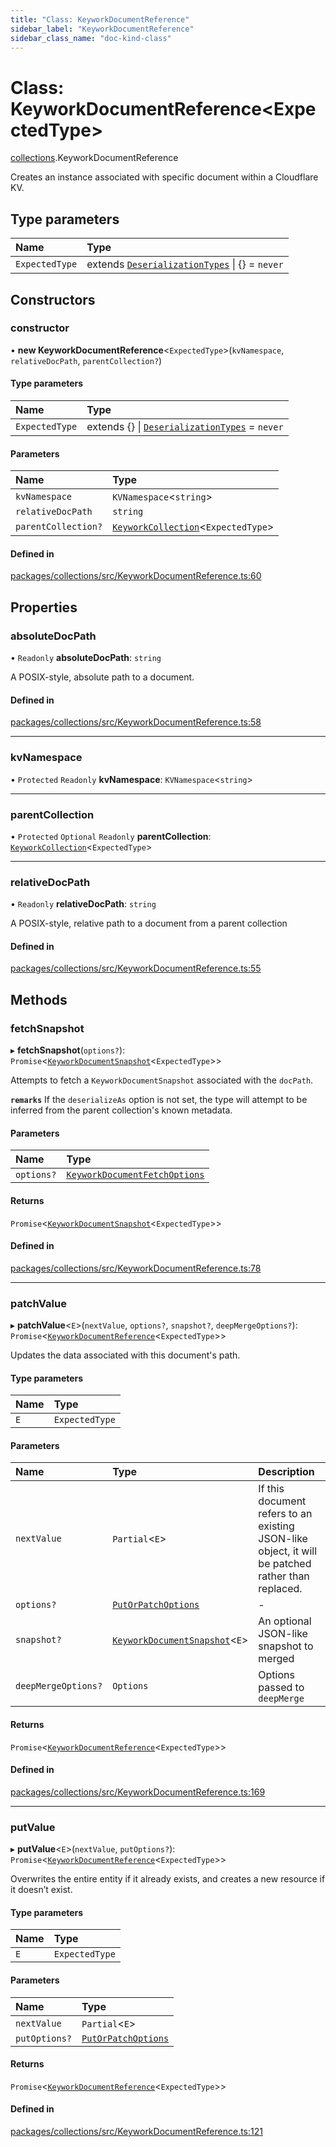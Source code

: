 ```yaml
---
title: "Class: KeyworkDocumentReference"
sidebar_label: "KeyworkDocumentReference"
sidebar_class_name: "doc-kind-class"
---
```


# Class: KeyworkDocumentReference<ExpectedType\>

[collections](../modules/collections).KeyworkDocumentReference

Creates an instance associated with specific document within a Cloudflare KV.

## Type parameters

| Name | Type |
| :------ | :------ |
| `ExpectedType` | extends [`DeserializationTypes`](../modules/collections#deserializationtypes) \| {} = `never` |

## Constructors

### constructor

• **new KeyworkDocumentReference**<`ExpectedType`\>(`kvNamespace`, `relativeDocPath`, `parentCollection?`)

#### Type parameters

| Name | Type |
| :------ | :------ |
| `ExpectedType` | extends {} \| [`DeserializationTypes`](../modules/collections#deserializationtypes) = `never` |

#### Parameters

| Name | Type |
| :------ | :------ |
| `kvNamespace` | `KVNamespace`<`string`\> |
| `relativeDocPath` | `string` |
| `parentCollection?` | [`KeyworkCollection`](collections.KeyworkCollection)<`ExpectedType`\> |

#### Defined in

[packages/collections/src/KeyworkDocumentReference.ts:60](https://github.com/nirrius/keywork/blob/6b5e3cc/packages/collections/src/KeyworkDocumentReference.ts#L60)

## Properties

### absoluteDocPath

• `Readonly` **absoluteDocPath**: `string`

A POSIX-style, absolute path to a document.

#### Defined in

[packages/collections/src/KeyworkDocumentReference.ts:58](https://github.com/nirrius/keywork/blob/6b5e3cc/packages/collections/src/KeyworkDocumentReference.ts#L58)

___

### kvNamespace

• `Protected` `Readonly` **kvNamespace**: `KVNamespace`<`string`\>

___

### parentCollection

• `Protected` `Optional` `Readonly` **parentCollection**: [`KeyworkCollection`](collections.KeyworkCollection)<`ExpectedType`\>

___

### relativeDocPath

• `Readonly` **relativeDocPath**: `string`

A POSIX-style, relative path to a document from a parent collection

#### Defined in

[packages/collections/src/KeyworkDocumentReference.ts:55](https://github.com/nirrius/keywork/blob/6b5e3cc/packages/collections/src/KeyworkDocumentReference.ts#L55)

## Methods

### fetchSnapshot

▸ **fetchSnapshot**(`options?`): `Promise`<[`KeyworkDocumentSnapshot`](../modules/collections#keyworkdocumentsnapshot)<`ExpectedType`\>\>

Attempts to fetch a `KeyworkDocumentSnapshot` associated with the `docPath`.

**`remarks`** If the `deserializeAs` option is not set,
the type will attempt to be inferred from the parent collection's known metadata.

#### Parameters

| Name | Type |
| :------ | :------ |
| `options?` | [`KeyworkDocumentFetchOptions`](../interfaces/collections.KeyworkDocumentFetchOptions) |

#### Returns

`Promise`<[`KeyworkDocumentSnapshot`](../modules/collections#keyworkdocumentsnapshot)<`ExpectedType`\>\>

#### Defined in

[packages/collections/src/KeyworkDocumentReference.ts:78](https://github.com/nirrius/keywork/blob/6b5e3cc/packages/collections/src/KeyworkDocumentReference.ts#L78)

___

### patchValue

▸ **patchValue**<`E`\>(`nextValue`, `options?`, `snapshot?`, `deepMergeOptions?`): `Promise`<[`KeyworkDocumentReference`](collections.KeyworkDocumentReference)<`ExpectedType`\>\>

Updates the data associated with this document's path.

#### Type parameters

| Name | Type |
| :------ | :------ |
| `E` | `ExpectedType` |

#### Parameters

| Name | Type | Description |
| :------ | :------ | :------ |
| `nextValue` | `Partial`<`E`\> | If this document refers to an existing JSON-like object, it will be patched rather than replaced. |
| `options?` | [`PutOrPatchOptions`](../interfaces/collections.PutOrPatchOptions) | - |
| `snapshot?` | [`KeyworkDocumentSnapshot`](../modules/collections#keyworkdocumentsnapshot)<`E`\> | An optional JSON-like snapshot to merged |
| `deepMergeOptions?` | `Options` | Options passed to `deepMerge` |

#### Returns

`Promise`<[`KeyworkDocumentReference`](collections.KeyworkDocumentReference)<`ExpectedType`\>\>

#### Defined in

[packages/collections/src/KeyworkDocumentReference.ts:169](https://github.com/nirrius/keywork/blob/6b5e3cc/packages/collections/src/KeyworkDocumentReference.ts#L169)

___

### putValue

▸ **putValue**<`E`\>(`nextValue`, `putOptions?`): `Promise`<[`KeyworkDocumentReference`](collections.KeyworkDocumentReference)<`ExpectedType`\>\>

Overwrites the entire entity if it already exists, and creates a new resource if it doesn’t exist.

#### Type parameters

| Name | Type |
| :------ | :------ |
| `E` | `ExpectedType` |

#### Parameters

| Name | Type |
| :------ | :------ |
| `nextValue` | `Partial`<`E`\> |
| `putOptions?` | [`PutOrPatchOptions`](../interfaces/collections.PutOrPatchOptions) |

#### Returns

`Promise`<[`KeyworkDocumentReference`](collections.KeyworkDocumentReference)<`ExpectedType`\>\>

#### Defined in

[packages/collections/src/KeyworkDocumentReference.ts:121](https://github.com/nirrius/keywork/blob/6b5e3cc/packages/collections/src/KeyworkDocumentReference.ts#L121)
